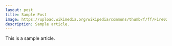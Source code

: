 ```yaml
---
layout: post
title: Sample Post
image: https://upload.wikimedia.org/wikipedia/commons/thumb/f/ff/Fire02.jpg/640px-Fire02.jpg
description: Sample article.
---
```

This is a sample article.
